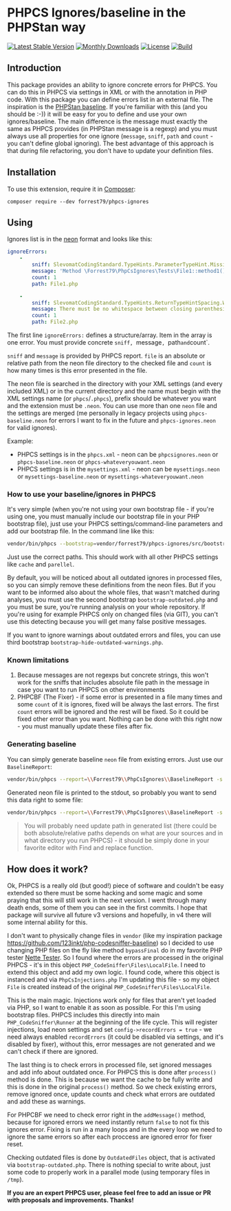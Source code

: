 # PHPCS Ignores/baseline in the PHPStan way

[![Latest Stable Version](https://poser.pugx.org/forrest79/phpcs-ignores/v)](//packagist.org/packages/forrest79/phpcs-ignores)
[![Monthly Downloads](https://poser.pugx.org/forrest79/phpcs-ignores/d/monthly)](//packagist.org/packages/forrest79/phpcs-ignores)
[![License](https://poser.pugx.org/forrest79/phpcs-ignores/license)](//packagist.org/packages/forrest79/phpcs-ignores)
[![Build](https://github.com/forrest79/phpcs-ignores/actions/workflows/build.yml/badge.svg?branch=master)](https://github.com/forrest79/phpcs-ignores/actions/workflows/build.yml)

## Introduction

This package provides an ability to ignore concrete errors for PHPCS. You can do this in PHPCS via settings in XML or with the annotation in PHP code.
With this package you can define errors list in an external file. The inspiration is the [PHPStan baseline](https://phpstan.org/user-guide/baseline).
If you're familiar with this (and you should be :-)) it will be easy for you to define and use your own ignores/baseline. The main difference is the
message must exactly the same as PHPCS provides (in PHPStan message is a regexp) and you must always use all properties for one ignore (`message`, `sniff`,
`path` and `count` - you can't define global ignoring). The best advantage of this approach is that during file refactoring, you don't have to update your
definition files.

## Installation

To use this extension, require it in [Composer](https://getcomposer.org/):

```
composer require --dev forrest79/phpcs-ignores
```

## Using

Ignores list is in the [neon](https://doc.nette.org/en/neon/format) format and looks like this:

```yaml
ignoreErrors:
    -
        sniff: SlevomatCodingStandard.TypeHints.ParameterTypeHint.MissingNativeTypeHint
        message: 'Method \Forrest79\PhpCsIgnores\Tests\File1::method1() does not have native type hint for its parameter $report but it should be possible to add it based on @param annotation "bool".'
        count: 1
        path: File1.php

    -
        sniff: SlevomatCodingStandard.TypeHints.ReturnTypeHintSpacing.WhitespaceBeforeColon
        message: There must be no whitespace between closing parenthesis and return type colon.
        count: 1
        path: File2.php
```

The first line `ignoreErrors:` defines a structure/array. Item in the array is one error. You must provide concrete `sniff, `message`, `path` and `count`.

`sniff` and `message` is provided by PHPCS report. `file` is an absolute or relative path from the neon file directory to the checked file and `count`
is how many times is this error presented in the file.

The neon file is searched in the directory with your XML settings (and every included XML) or in the current directory and the name must begin with the XML settings name
(or `phpcs`/`.phpcs`), prefix should be whatever you want and the extension must be `.neon`. You can use more than one `neon` file and the settings
are merged (me personally in legacy projects using `phpcs-baseline.neon` for errors I want to fix in the future and `phpcs-ignores.neon` for valid ignores).

Example:

- PHPCS settings is in the `phpcs.xml` - neon can be `phpcsignores.neon` or `phpcs-baseline.neon` or `phpcs-whateveryouwant.neon`
- PHPCS settings is in the `mysettings.xml` - neon can be `mysettings.neon` or `mysettings-baseline.neon` or `mysettings-whateveryouwant.neon`

### How to use your baseline/ignores in PHPCS

It's very simple (when you're not using your own bootstrap file - if you're using one, you must manually include our bootstrap file in your PHP bootstrap file),
just use your PHPCS settings/command-line parameters and add our bootstrap file. In the command line like this:

```bash
vendor/bin/phpcs --bootstrap=vendor/forrest79/phpcs-ignores/src/bootstrap.php -sp src tests
```

Just use the correct paths. This should work with all other PHPCS settings like `cache` and `parellel`.

By default, you will be noticed about all outdated ignores in processed files, so you can simply remove these definitions from the neon files. But if you want
to be informed also about the whole files, that wasn't matched during analyses, you must use the second bootstrap `bootstrap-outdated.php` and you must be sure,
you're running analysis on your whole repository. If you're using for example PHPCS only on changed files (via GIT), you can't use this detecting because you will
get many false positive messages.

If you want to ignore warnings about outdated errors and files, you can use third bootstrap `bootstrap-hide-outdated-warnings.php`.  

### Known limitations

1. Because messages are not regexps but concrete strings, this won't work for the sniffs that includes absolute file path in the message in case you want to run PHPCS on other environments
2. PHPCBF (The Fixer) - if some error is presented in a file many times and some `count` of it is ignores, fixed will be always the last errors. The first `count` errors will be ignored and the rest will be fixed. So it could be fixed other error than you want. Nothing can be done with this right now - you must manually update these files after fix.

### Generating baseline

You can simply generate baseline `neon` file from existing errors. Just use our `BaselineReport`:

```bash
vendor/bin/phpcs --report=\\Forrest79\\PhpCsIgnores\\BaselineReport -s src tests
```

Generated neon file is printed to the stdout, so probably you want to send this data right to some file:

```bash
vendor/bin/phpcs --report=\\Forrest79\\PhpCsIgnores\\BaselineReport -s src tests > phpcs-baseline.neon
```

> You will probably need update path in generated list (there could be both absolute/relative paths depends on what are your sources and in what directory
> you run PHPCS) - it should be simply done in your favorite editor with Find and replace function. 

## How does it work?

Ok, PHPCS is a really old (but good!) piece of software and couldn't be easy extended so there must be some hacking and some magic and some praying that this
will still work in the next version. I went through many death ends, some of them you can see in the first commits. I hope that package will survive
all future v3 versions and hopefully, in v4 there will some internal ability for this. 

I don't want to physically change files in `vendor` (like my inspiration package https://github.com/123inkt/php-codesniffer-baseline) so I decided to use changing
PHP files on the fly like method `bypassFinal` do in my favorite PHP tester [Nette Tester](https://tester.nette.org/). So I found where the errors are
processed in the original PHPCS - it's in this object `PHP_CodeSniffer\Files\LocalFile`. I need to extend this object and add my own logic. I found code, where
this object is instanced and via `PhpCsInjections.php` I'm updating this file - so my object `File` is created instead of the original `PHP_CodeSniffer\Files\LocalFile`.

This is the main magic. Injections work only for files that aren't yet loaded via PHP, so I want to enable it as soon as possible. For this I'm using
bootstrap files. PHPCS includes this directly into main `PHP_CodeSniffer\Runner` at the beginning of the life cycle. This will register injections, load neon settings
and set `config->recordErrors = true` - we need always enabled `recordErrors` (it could be disabled via settings, and it's disabled by fixer), without this, error messages
are not generated and we can't check if there are ignored.

The last thing is to check errors in processed file, set ignored messages and add info about outdated once. For PHPCS this is done after `process()` method is done. This is
because we want the cache to be fully write and this is done in the original `process()` method. So we check existing errors, remove ignored once, update counts and check what
errors are outdated and add these as warnings.

For PHPCBF we need to check error right in the `addMessage()` method, because for ignored errors we need instantly return `false` to not fix this ignores error.
Fixing is run in a many loops and in the every loop we need to ignore the same errors so after each proccess are ignored error for fixer reset.   

Checking outdated files is done by `OutdatedFiles` object, that is activated via `bootstrap-outdated.php`. There is nothing special to write about,
just some code to properly work in a parallel mode (using temporary files in `/tmp`).

**If you are an expert PHPCS user, please feel free to add an issue or PR with proposals and improvements. Thanks!**
